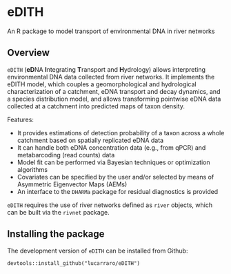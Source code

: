 # eDITH

An R package to model transport of environmental DNA in river networks

## Overview

`eDITH` (**eD**NA **I**ntegrating **T**ransport and **H**ydrology) allows interpreting environmental DNA data collected from river networks. It implements the eDITH model, which couples a geomorphological and hydrological characterization of a catchment, eDNA transport and decay dynamics, and a species distribution model, and allows transforming pointwise eDNA
data collected at a catchment into predicted maps of taxon density. 

Features:

* It provides estimations of detection probability of a taxon across a whole catchment based on spatially replicated eDNA data 
* It can handle both eDNA concentration data (e.g., from qPCR) and metabarcoding (read counts) data
* Model fit can be performed via Bayesian techniques or optimization algorithms 
* Covariates can be specified by the user and/or selected by means of Asymmetric Eigenvector Maps (AEMs)
* An interface to the `DHARMa` package for residual diagnostics is provided

`eDITH` requires the use of river networks defined as `river` objects, which can be built via the `rivnet` package.

## Installing the package

The development version of `eDITH` can be installed from Github:

```
devtools::install_github("lucarraro/eDITH")
```